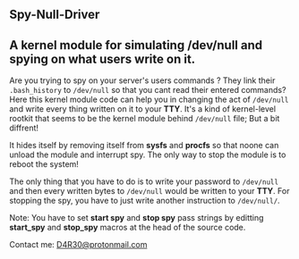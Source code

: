 ## Spy-Null-Driver
## A kernel module for simulating /dev/null and spying on what users write on it.

Are you trying to spy on your server's users commands ? They link their ```.bash_history``` to ```/dev/null``` so that you cant read their entered commands? Here this kernel module code can help you in changing the act of ```/dev/null``` and write every thing written on it to your **TTY**.
It's a kind of kernel-level rootkit that seems to be the kernel module behind ```/dev/null``` file; But a bit diffrent!

It hides itself by removing itself from **sysfs** and **procfs** so that noone can unload the module and interrupt spy. The only way to stop the module is to reboot the system!

The only thing that you have to do is to write your password to ```/dev/null``` and then every written bytes to ```/dev/null``` would be written to your **TTY**. For stopping the spy, you have to just write another instruction to ```/dev/null/```.

Note: You have to set **start spy** and **stop spy** pass strings by editting **start_spy** and **stop_spy** macros at the head of the source code.

Contact me: D4R30@protonmail.com
